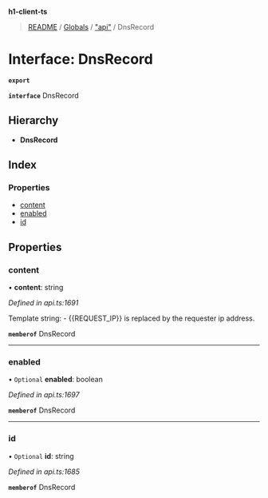 **h1-client-ts**

> [README](../README.md) / [Globals](../globals.md) / ["api"](../modules/_api_.md) / DnsRecord

# Interface: DnsRecord

**`export`** 

**`interface`** DnsRecord

## Hierarchy

* **DnsRecord**

## Index

### Properties

* [content](_api_.dnsrecord.md#content)
* [enabled](_api_.dnsrecord.md#enabled)
* [id](_api_.dnsrecord.md#id)

## Properties

### content

•  **content**: string

*Defined in api.ts:1691*

Template string: - {{REQUEST_IP}} is replaced by the requester ip address.

**`memberof`** DnsRecord

___

### enabled

• `Optional` **enabled**: boolean

*Defined in api.ts:1697*

**`memberof`** DnsRecord

___

### id

• `Optional` **id**: string

*Defined in api.ts:1685*

**`memberof`** DnsRecord
